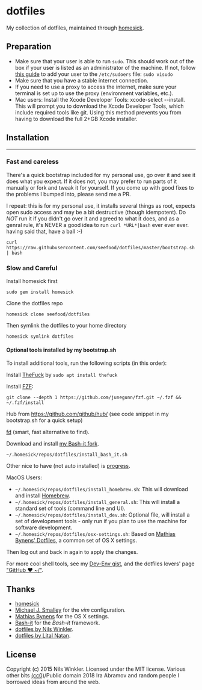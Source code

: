 dotfiles
========

My collection of dotfiles, maintained through [homesick](https://github.com/technicalpickles/homesick).

## Preparation

* Make sure that your user is able to run `sudo`. This should work out of the box if your user is listed as an administrator of the machine. If not, follow [this guide](http://osxdaily.com/2014/02/06/add-user-sudoers-file-mac/) to add your user to the `/etc/sudoers` file: `sudo visudo`
* Make sure that you have a stable internet connection.
* If you need to use a proxy to access the internet, make sure your terminal is set up to use the proxy (environment variables, etc.).
* Mac users: Install the Xcode Developer Tools: xcode-select --install. This will prompt you to download the Xcode Developer Tools, which include required tools like git. Using this method prevents you from having to download the full 2+GB Xcode installer.

## Installation
------------

### Fast and careless

There's a quick bootstrap included for my personal use, go over it and see it does what you expect.
If it does not, you may prefer to run parts of it manually or fork and tweak
it for yourself. If you come up with good fixes to the problems I bumped into,
please send me a PR.

I repeat: this is for my personal use, it installs several things as root,
expects open sudo access and may be a bit destructive (though idempotent).
Do *NOT* run it if you didn't go over it and agreed to what it does, and as
a genral rule, it's NEVER a good idea to run `curl *URL*|bash` ever ever ever.
having said that, have a ball :-)

    curl https://raw.githubusercontent.com/seefood/dotfiles/master/bootstrap.sh | bash

### Slow and Careful

Install homesick first

    sudo gem install homesick

Clone the dotfiles repo

    homesick clone seefood/dotfiles

Then symlink the dotfiles to your home directory

    homesick symlink dotfiles

#### Optional tools installed by my bootstrap.sh
To install additional tools, run the following scripts (in this order):

Install [TheFuck](https://github.com/nvbn/thefuck) by `sudo apt install thefuck`

Install [FZF](https://github.com/junegunn/fzf):

    git clone --depth 1 https://github.com/junegunn/fzf.git ~/.fzf && ~/.fzf/install

Hub from https://github.com/github/hub/ (see code snippet in my bootstrap.sh for a quick setup)

[fd](https://github.com/sharkdp/fd) (smart, fast alternative to find).

Download and install [my Bash-it fork](https://github.com/nwinkler/bash-it).

    ~/.homesick/repos/dotfiles/install_bash_it.sh

Other nice to have (not auto installed) is [progress](https://github.com/Xfennec/progress).

MacOS Users:
* `~/.homesick/repos/dotfiles/install_homebrew.sh`: This will download and install [Homebrew](https://brew.sh).
* `~/.homesick/repos/dotfiles/install_general.sh`: This will install a standard set of tools (command line and UI).
* `~/.homesick/repos/dotfiles/install_dev.sh`: Optional file, will install a set of development tools - only run if you plan to use the machine for software development.
* `~/.homesick/repos/dotfiles/osx-settings.sh`: Based on [Mathias Bynens' Dotfiles](https://github.com/mathiasbynens/dotfiles), a common set of OS X settings.

Then log out and back in again to apply the changes.

For more cool shell tools, see my [Dev-Env gist](https://gist.github.com/seefood/d70672cccb551935827ece2554592f96), and the dotfiles lovers' page ["GitHub ❤ ~/"](https://dotfiles.github.io/).

Thanks
------

* [homesick](https://github.com/technicalpickles/homesick)
* [Michael J. Smalley](https://github.com/michaeljsmalley/dotfiles) for the _vim_ configuration.
* [Mathias Bynens](https://github.com/mathiasbynens/dotfiles) for the OS X settings.
* [Bash-it](https://github.com/bash-it/bash-it) for the _Bash-it_ framework.
* [dotfiles by Nils Winkler](https://github.com/nwinkler/dotfiles).
* [dotfiles by Lital Natan](https://github.com/smackware/bashprofile).

License
-------

Copyright (c) 2015 Nils Winkler. Licensed under the MIT license.
Various other bits [(cc0)](https://creativecommons.org/share-your-work/public-domain/cc0/)/Public domain 2018 Ira Abramov and random people I borrowed ideas from around the web.
